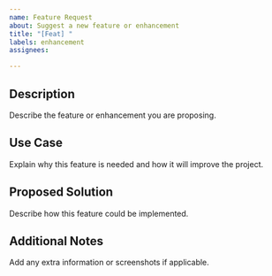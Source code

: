 ```yaml
---
name: Feature Request
about: Suggest a new feature or enhancement 
title: "[Feat] "
labels: enhancement
assignees: 

---
```

## Description 
Describe the feature or enhancement you are proposing.

## Use Case 
Explain why this feature is needed and how it will improve the project.

## Proposed Solution 
Describe how this feature could be implemented.

## Additional Notes 
Add any extra information or screenshots if applicable.
